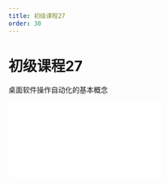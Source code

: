 ```yaml
---
title: 初级课程27
order: 30
---
```

# 初级课程27

  桌面软件操作自动化的基本概念

<iframe class="w-full aspect-video" src="//player.bilibili.com/player.html?isOutside=true&aid=114393165598825&bvid=BV1MBLgzwEHS&cid=29590358664&p=1" scrolling="no" border="0" frameborder="no" framespacing="0" allowfullscreen="true"></iframe>
